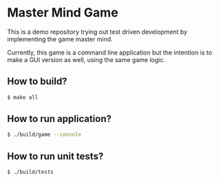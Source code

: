 # Master Mind Game

This is a demo repository trying out test driven development by implementing the game master mind.

Currently, this game is a command line application but the intention is to make a GUI version as well, using the same game logic.

## How to build?

```sh
$ make all
```

## How to run application?

```sh
$ ./build/game --console
```

## How to run unit tests?

```sh
$ ./build/tests
```